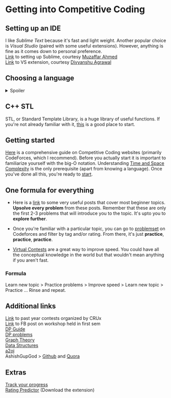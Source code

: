 # Getting into Competitive Coding

## Setting up an IDE
I like *Sublime Text* because it's fast and light weight. Another popular choice is *Visual Studio* (paired with some useful extensions). However, anything is fine as it comes down to personal preference.\
[Link](Setting%20up%20Sublime.md) to setting up Sublime, courtesy [Muzaffar Ahmed](https://github.com/muzaffarahmed75)\
[Link](https://github.com/agrawal-d/competitive-programming-helper/) to VS extension, courtesy [Divyanshu Agrawal](https://github.com/agrawal-d)

## Choosing a language
<details>
  <summary>Spoiler</summary>
 
  It's *C++* and [here's](https://www.codingninjas.com/blog/2018/04/11/the-best-languages-for-competitive-programming) why.\
  **tl;dr**: C++ is the most commmonly used 'fast' language, that also comes with great functionality.
  
  If you're not already familiar with this language, it's advised that you switch over. There are infinitely many links on the internet that guide you through the basics, so this blog won't mention any.
</details>

## C++ STL
STL, or Standard Template Library, is a huge library of useful functions. If you're not already familiar with it, [this](https://hackerrank.com/domains/cpp/stl) is a good place to start.

## Getting started
[Here](CC%20Sites.md) is a comprehensive guide on Competitive Coding websites (primarily CodeForces, which I recommend).
Before you actually start it is important to familiarize yourself with the big-O notation. Understanding [Time and Space Complexity](https://www.hackerearth.com/practice/basic-programming/complexity-analysis/time-and-space-complexity/tutorial/) is the only prerequisite (apart from knowing a language). Once you've done all this, you're ready to [start](Hello%20world.cpp).

## One formula for everything
* Here is a [link](https://facebook.com/groups/BPHCCompetitiveCoding/permalink/2368441416724151/) to some very useful posts that cover most beginner topics. **Upsolve every problem** from these posts. Remember that these are only the first 2-3 problems that will introduce you to the topic. It's upto you to **explore further**.

* Once you're familiar with a particular topic, you can go to [problemset](https://codeforces.com/problemset) on Codeforces and filter by tag and/or rating. From there, it's just **practice**, **practice**, **practice**.

* [Virtual Contests](https://codeforces.com/blog/entry/70036) are a great way to improve speed. You could have all the conceptual knowledge in the world but that wouldn't mean anything if you aren't fast.

### Formula
Learn new topic > Practice problems > Improve speed > Learn new topic > Practice ... Rinse and repeat.

## Additional links
[Link](https://codeforces.com/group/mnjOBx357f/contests) to past year contests organized by CRUx\
[Link](https://facebook.com/groups/BPHCCompetitiveCoding/permalink/2470947036473588/) to FB post on workshop held in first sem\
[DP Guide](https://codeforces.com/blog/entry/67679)\
[DP problems](https://atcoder.jp/contests/dp)\
[Graph Theory](https://hackerearth.com/practice/algorithms/graphs/graph-representation/tutorial/)\
[Data Structures](https://hackerearth.com/practice/data-structures/arrays/1-d/tutorial/)\
[a2oj](https://a2oj.com/)\
AshishGupGod > [Github](https://github.com/Ashishgup1/Competitive-Coding?files=1) and [Quora](https://quora.com/What-are-some-C-hacks-for-competitive-programming-except-STL/answer/Ashish-Gupta-211?ch=10&share=79b0de97&srid=ihpN)

## Extras
[Track your progress](https://cfviz.netlify.com/)\
[Rating Predictor](https://cf-predictor-frontend.herokuapp.com/) (Download the extension)
